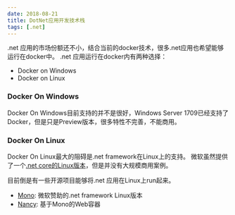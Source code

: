 ```yaml
---
date: 2018-08-21
title: DotNet应用开发技术栈
tags: [.net]
---
```


.net 应用的市场份额还不小，结合当前的docker技术，很多.net应用也希望能够运行在docker中。
.net 应用运行在docker内有两种选择：
- Docker on Windows
- Docker on Linux

### Docker On Windows
Docker On Windows目前支持的并不是很好，Windows Server 1709已经支持了Docker，但是只是Preview版本，很多特性不完善，不能商用。

### Docker On Linux
Docker On Linux最大的阻碍是.net framework在Linux上的支持。
微软虽然提供了一个[.net core的Linux版本](https://www.microsoft.com/net/download)，但是并没有大规模商用案例。

目前倒是有一些开源项目能够将.net 应用在Linux上run起来。

- [Mono](https://www.mono-project.com/): 微软赞助的.net framework Linux版本
- [Nancy](https://github.com/NancyFx/Nancy): 基于Mono的Web容器